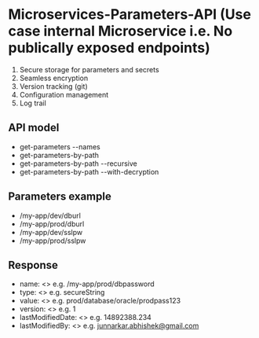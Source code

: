 # Microservices-Parameters-API (Use case internal Microservice i.e. No publically exposed endpoints)
1. Secure storage for parameters and secrets
2. Seamless encryption
3. Version tracking (git)
4. Configuration management
5. Log trail

## API model
- get-parameters --names <name1> <name2> 
- get-parameters-by-path
- get-parameters-by-path --recursive
- get-parameters-by-path --with-decryption


## Parameters example
- /my-app/dev/dburl
- /my-app/prod/dburl
- /my-app/dev/sslpw
- /my-app/prod/sslpw

## Response
- name: <> e.g. /my-app/prod/dbpassword
- type: <> e.g. secureString
- value: <> e.g. prod/database/oracle/prodpass123
- version: <> e.g. 1
- lastModifiedDate: <> e.g. 14892388.234
- lastModifiedBy: <> e.g. junnarkar.abhishek@gmail.com

